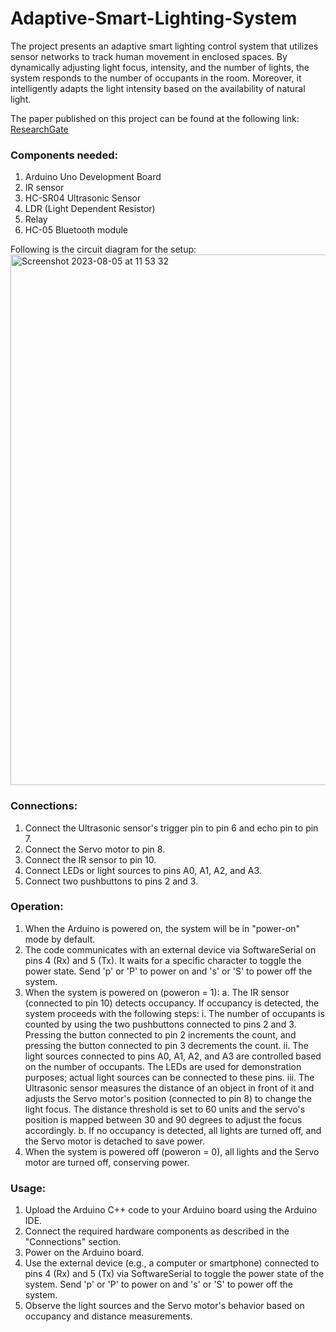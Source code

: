 # Adaptive-Smart-Lighting-System

The project presents an adaptive smart lighting control system that utilizes sensor networks to track human movement in enclosed spaces. By dynamically adjusting light focus, intensity, and the number of lights, the system responds to the number of occupants in the room. Moreover, it intelligently adapts the light intensity based on the availability of natural light.

The paper published on this project can be found at the following link:
[ResearchGate](https://www.researchgate.net/publication/334319697_Smart_Light_for_Home_with_Automatic_Direction_and_Intensity_Adjustment_using_Arduino)

### Components needed:
1. Arduino Uno Development Board
2. IR sensor
3. HC-SR04 Ultrasonic Sensor
4. LDR (Light Dependent Resistor)
5. Relay
6. HC-05 Bluetooth module

Following is the circuit diagram for the setup:
<img width="849" alt="Screenshot 2023-08-05 at 11 53 32" src="https://github.com/soumyajitmitra77/Adaptive-Smart-Lighting-System/assets/104454276/f9c0e375-9592-4f1d-a7c5-3660bb3f86f1">

### Connections:
1. Connect the Ultrasonic sensor's trigger pin to pin 6 and echo pin to pin 7.
2. Connect the Servo motor to pin 8.
3. Connect the IR sensor to pin 10.
4. Connect LEDs or light sources to pins A0, A1, A2, and A3.
5. Connect two pushbuttons to pins 2 and 3.

### Operation:
1. When the Arduino is powered on, the system will be in "power-on" mode by default.
2. The code communicates with an external device via SoftwareSerial on pins 4 (Rx) and 5 (Tx). It waits for a specific character to toggle the power state. Send 'p' or 'P' to power on and 's' or 'S' to 
   power off the system.
3. When the system is powered on (poweron = 1):
   a. The IR sensor (connected to pin 10) detects occupancy. If occupancy is detected, the system proceeds with the following steps:
      i. The number of occupants is counted by using the two pushbuttons connected to pins 2 and 3. Pressing the button connected to pin 2 increments the count, and pressing the button connected to pin 3 
         decrements the count.
      ii. The light sources connected to pins A0, A1, A2, and A3 are controlled based on the number of occupants. The LEDs are used for demonstration purposes; actual light sources can be connected to these 
          pins.
      iii. The Ultrasonic sensor measures the distance of an object in front of it and adjusts the Servo motor's position (connected to pin 8) to change the light focus. The distance threshold is set to 60 
           units and the servo's position is mapped between 30 and 90 degrees to adjust the focus accordingly.
   b. If no occupancy is detected, all lights are turned off, and the Servo motor is detached to save power.
4. When the system is powered off (poweron = 0), all lights and the Servo motor are turned off, conserving power.

### Usage:
1. Upload the Arduino C++ code to your Arduino board using the Arduino IDE.
2. Connect the required hardware components as described in the "Connections" section.
3. Power on the Arduino board.
4. Use the external device (e.g., a computer or smartphone) connected to pins 4 (Rx) and 5 (Tx) via SoftwareSerial to toggle the power state of the system. Send 'p' or 'P' to power on and 's' or 'S' to 
   power off the system.
5. Observe the light sources and the Servo motor's behavior based on occupancy and distance measurements.
